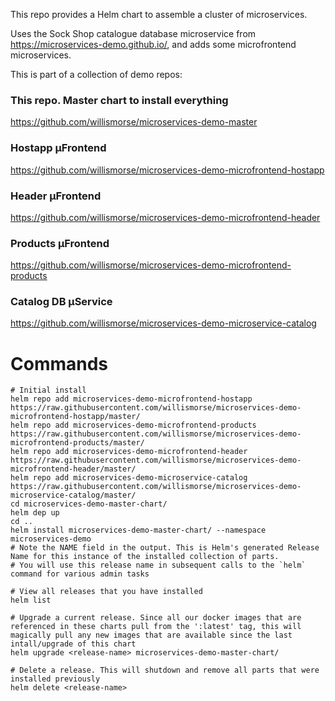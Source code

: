 
This repo provides a Helm chart to assemble a cluster of microservices. 

Uses the Sock Shop catalogue database microservice from https://microservices-demo.github.io/, and adds some microfrontend microservices.

This is part of a collection of demo repos:

### This repo. Master chart to install everything
https://github.com/willismorse/microservices-demo-master

### Hostapp µFrontend
https://github.com/willismorse/microservices-demo-microfrontend-hostapp

### Header µFrontend
https://github.com/willismorse/microservices-demo-microfrontend-header

### Products µFrontend
https://github.com/willismorse/microservices-demo-microfrontend-products

### Catalog DB µService
https://github.com/willismorse/microservices-demo-microservice-catalog



# Commands

```
# Initial install
helm repo add microservices-demo-microfrontend-hostapp  https://raw.githubusercontent.com/willismorse/microservices-demo-microfrontend-hostapp/master/
helm repo add microservices-demo-microfrontend-products  https://raw.githubusercontent.com/willismorse/microservices-demo-microfrontend-products/master/
helm repo add microservices-demo-microfrontend-header  https://raw.githubusercontent.com/willismorse/microservices-demo-microfrontend-header/master/
helm repo add microservices-demo-microservice-catalog  https://raw.githubusercontent.com/willismorse/microservices-demo-microservice-catalog/master/
cd microservices-demo-master-chart/
helm dep up
cd ..
helm install microservices-demo-master-chart/ --namespace microservices-demo
# Note the NAME field in the output. This is Helm's generated Release Name for this instance of the installed collection of parts.
# You will use this release name in subsequent calls to the `helm` command for various admin tasks

# View all releases that you have installed
helm list

# Upgrade a current release. Since all our docker images that are referenced in these charts pull from the ':latest' tag, this will magically pull any new images that are available since the last intall/upgrade of this chart
helm upgrade <release-name> microservices-demo-master-chart/

# Delete a release. This will shutdown and remove all parts that were installed previously
helm delete <release-name>
```
